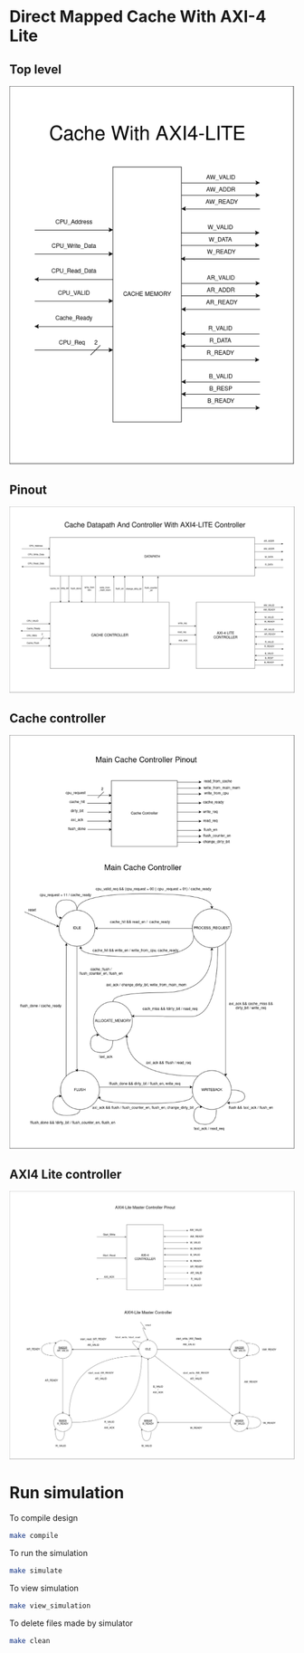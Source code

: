 # Direct Mapped Cache With AXI-4 Lite

## Top level
![top_level](./docs/top_level.png)

## Pinout 
![pinout](./docs/pinout.png)

## Cache controller
![cache_controller](./docs/cache_controller.png)

## AXI4 Lite controller
![axi4_controller](./docs/axi4_lite_controller.png)

# Run simulation
To compile design
```bash
make compile
```

To run the simulation
```bash
make simulate
```

To view simulation
```bash
make view_simulation
```

To delete files made by simulator
```bash
make clean
```

